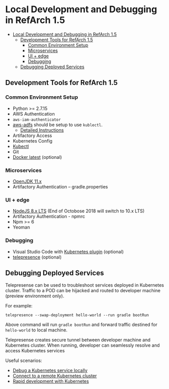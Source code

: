 # Local Development and Debugging in RefArch 1.5

<!-- TOC -->

- [Local Development and Debugging in RefArch 1.5](#local-development-and-debugging-in-refarch-15)
    - [Development Tools for RefArch 1.5](#development-tools-for-refarch-15)
        - [Common Environment Setup](#common-environment-setup)
        - [Microservices](#microservices)
        - [UI + edge](#ui--edge)
        - [Debugging](#debugging)
    - [Debugging Deployed Services](#debugging-deployed-services)

<!-- /TOC -->

## Development Tools for RefArch 1.5

### Common Environment Setup
* Python >= 2.7.15
* AWS Authentication
* `aws-iam-authenticator`
* [aws-adfs](https://github.com/venth/aws-adfs) should be setup to use `kublectl`. 
    * [Detailed Instructions](http://confluence/display/TCO/Using+aws-adfs+for+AWS+cli+access+using+single+sign+on)
* Artifactory Access
* Kubernetes Config
* [Kubectl](https://docs.aws.amazon.com/eks/latest/userguide/configure-kubectl.html)
* Git
* [Docker latest](https://www.docker.com/get-started) (optional)

### Microservices
* [OpenJDK 11.x](http://openjdk.java.net/projects/jdk/11/)
* Artifactory Authentication – gradle.properties

### UI + edge            
* [NodeJS 8.x LTS](https://nodejs.org/en/) (End of Octobose 2018 will switch to 10.x LTS)
* Artifactory Authentication - npmrc
* Npm >= 6
* Yeoman

### Debugging 
* Visual Studio Code with [Kubernetes plugin](https://github.com/Azure/vscode-kubernetes-tools) (optional)
* [telepresence](https://www.telepresence.io/reference/install) (optional)

## Debugging Deployed Services

Telepresense can be used to troubleshoot services deployed in Kubernetes cluster. Traffic to a POD can be hijacked and routed to developer machine (preview environment only).

For example:

`telepresence --swap-deployment hello-world --run gradle bootRun`

Above command will run `gradle bootRun` and forward traffic destined for `hello-world` to local machine.

Telepresense creates secure tunnel between developer machine and Kubernetes cluster. When running, developer can seamlessly resolve and access Kubernetes services

Useful scenarios:
* [Debug a Kubernetes service locally](https://www.telepresence.io/tutorials/kubernetes)
* [Connect to a remote Kubernetes cluster](https://www.telepresence.io/tutorials/kubernetes-client)
* [Rapid development with Kubernetes](https://www.telepresence.io/tutorials/kubernetes-rapid)